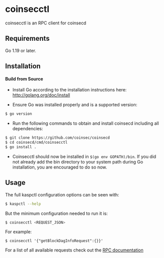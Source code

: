 # coinsecctl

coinsecctl is an RPC client for coinsecd

## Requirements

Go 1.19 or later.

## Installation

#### Build from Source

- Install Go according to the installation instructions here:
  http://golang.org/doc/install

- Ensure Go was installed properly and is a supported version:

```bash
$ go version
```

- Run the following commands to obtain and install coinsecd including all dependencies:

```bash
$ git clone https://github.com/coinsec/coinsecd
$ cd coinsecd/cmd/coinsecctl
$ go install .
```

- Coinsecctl should now be installed in `$(go env GOPATH)/bin`. If you did not already add the bin directory to your
  system path during Go installation, you are encouraged to do so now.

## Usage

The full kaspctl configuration options can be seen with:

```bash
$ kaspctl --help
```

But the minimum configuration needed to run it is:

```bash
$ coinsecctl <REQUEST_JSON>
```

For example:

```
$ coinsecctl '{"getBlockDagInfoRequest":{}}'
```

For a list of all available requests check out the [RPC documentation](infrastructure/network/netadapter/server/grpcserver/protowire/rpc.md)